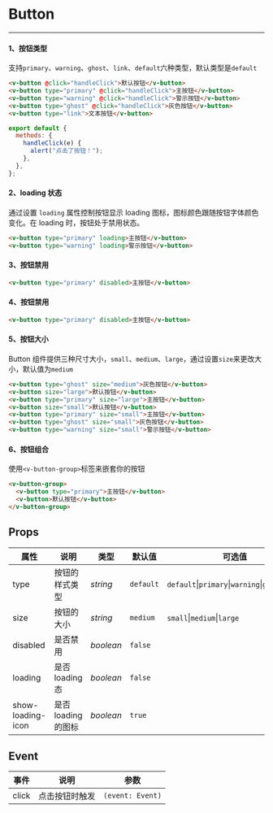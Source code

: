 # Button

---

#### 1、按钮类型

支持`primary`、`warning`、`ghost`、`link`、`default`六种类型，默认类型是`default`

```html
<v-button @click="handleClick">默认按钮</v-button>
<v-button type="primary" @click="handleClick">主按钮</v-button>
<v-button type="warning" @click="handleClick">警示按钮</v-button>
<v-button type="ghost" @click="handleClick">灰色按钮</v-button>
<v-button type="link">文本按钮</v-button>
```

```js
export default {
  methods: {
    handleClick(e) {
      alert("点击了按钮！");
    },
  },
};
```

#### 2、loading 状态

通过设置 `loading` 属性控制按钮显示 loading 图标，图标颜色跟随按钮字体颜色变化。在 loading 时，按钮处于禁用状态。

```html
<v-button type="primary" loading>主按钮</v-button>
<v-button type="warning" loading>警示按钮</v-button>
```

#### 3、按钮禁用

```html
<v-button type="primary" disabled>主按钮</v-button>
```

#### 4、按钮禁用

```html
<v-button type="primary" disabled>主按钮</v-button>
```

#### 5、按钮大小

Button 组件提供三种尺寸大小，`small`、`medium`、`large`，通过设置`size`来更改大小，默认值为`medium`

```html
<v-button type="ghost" size="medium">灰色按钮</v-button>
<v-button size="large">默认按钮</v-button>
<v-button type="primary" size="large">主按钮</v-button>
<v-button size="small">默认按钮</v-button>
<v-button type="primary" size="small">主按钮</v-button>
<v-button type="ghost" size="small">灰色按钮</v-button>
<v-button type="warning" size="small">警示按钮</v-button>
```

#### 6、按钮组合

使用`<v-button-group>`标签来嵌套你的按钮

```html
<v-button-group>
  <v-button type="primary">主按钮</v-button>
  <v-button>默认按钮</v-button>
</v-button-group>
```

## Props

| 属性              | 说明                | 类型      | 默认值    | 可选值                                                           |
| ----------------- | ------------------- | --------- | --------- | ---------------------------------------------------------------- |
| type              | 按钮的样式类型      | _string_  | `default` | `default`&#124;`primary`&#124;`warning`&#124;`ghost`&#124;`link` |
| size              | 按钮的大小          | _string_  | `medium`  | `small`&#124;`medium`&#124;`large`                               |
| disabled          | 是否禁用            | _boolean_ | `false`   |                                                                  |
| loading           | 是否 loading 态     | _boolean_ | `false`   |                                                                  |
| show-loading-icon | 是否 loading 的图标 | _boolean_ | `true`   |                                                                  |

## Event

| 事件  | 说明           | 参数             |
| ----- | -------------- | ---------------- |
| click | 点击按钮时触发 | `(event: Event)` |
